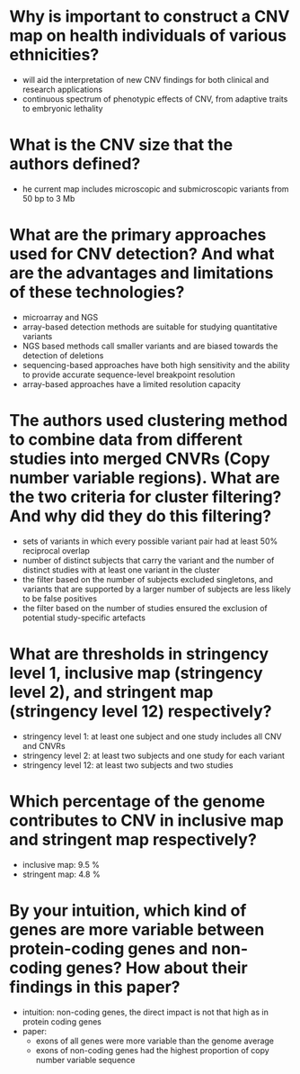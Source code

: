 # Why is important to construct a CNV map on health individuals of various ethnicities?
- will aid the interpretation of new CNV findings for both clinical and research applications
- continuous spectrum of phenotypic effects of CNV, from adaptive traits to embryonic lethality
# What is the CNV size that the authors defined?
- he current map includes microscopic and submicroscopic variants from 50 bp to 3 Mb
# What are the primary approaches used for CNV detection? And what are the advantages and limitations of these technologies?
- microarray and NGS
- array-based detection methods are suitable for studying quantitative variants
- NGS based methods call smaller variants and are biased towards the detection of deletions
- sequencing-based approaches have both high sensitivity and the ability to provide accurate sequence-level breakpoint resolution
- array-based approaches have a limited resolution capacity
# The authors used clustering method to combine data from different studies into merged CNVRs (Copy number variable regions). What are the two criteria for cluster filtering? And why did they do this filtering?
- sets of variants in which every possible variant pair had at least 50% reciprocal overlap
- number of distinct subjects that carry the variant and the number of distinct studies with at least one variant in the cluster
- the filter based on the number of subjects excluded singletons, and variants that are supported by a larger number of subjects are less likely to be false positives
- the filter based on the number of studies ensured the exclusion of potential study-specific artefacts
# What are thresholds in stringency level 1, inclusive map (stringency level 2), and stringent map (stringency level 12) respectively?
- stringency level 1: at least one subject and one study includes all CNV and CNVRs
- stringency level 2: at least two subjects and one study for each variant 
- stringency level 12: at least two subjects and two studies
# Which percentage of the genome contributes to CNV in inclusive map and stringent map respectively?
- inclusive map: 9.5 %
- stringent map: 4.8 %
# By your intuition, which kind of genes are more variable between protein-coding genes and non-coding genes? How about their findings in this paper?
- intuition: non-coding genes, the direct impact is not that high as in protein coding genes
- paper:  
  - exons of all genes were more variable than the genome average
  - exons of non-coding genes had the highest proportion of copy number variable sequence
